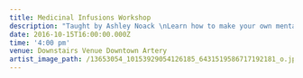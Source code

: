 ```yaml
---
title: Medicinal Infusions Workshop
description: "Taught by Ashley Noack \nLearn how to make your own mental first aid kit and walk away with herbal remedies"
date: 2016-10-15T16:00:00.000Z
time: '4:00 pm'
venue: Downstairs Venue Downtown Artery
artist_image_path: /13653054_10153929054126185_6431519586717192181_o.jpg
---
```



